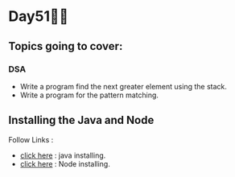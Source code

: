 # Day51🧑‍💻
## Topics going to cover: 
### DSA
- Write a program find the next greater element using the stack.
- Write a program for the pattern matching.

## Installing the Java and Node 
Follow Links : 
- [click here](https://www.java.com/en/download/help/download_options.html) : java installing.
- [click here](https://nodejs.org/en/download) : Node installing.